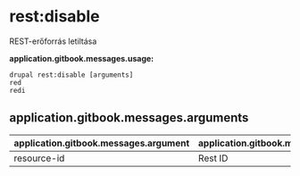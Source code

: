 # rest:disable
REST-erőforrás letiltása

**application.gitbook.messages.usage:**
```
drupal rest:disable [arguments]
red
redi
```

## application.gitbook.messages.arguments
application.gitbook.messages.argument | application.gitbook.messages.details
---------|-------------
resource-id | Rest ID

